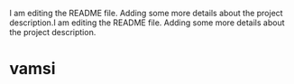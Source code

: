 I am editing the README file. Adding some more details about the project description.I am editing the README file. Adding some more details about the project description.
# vamsi
